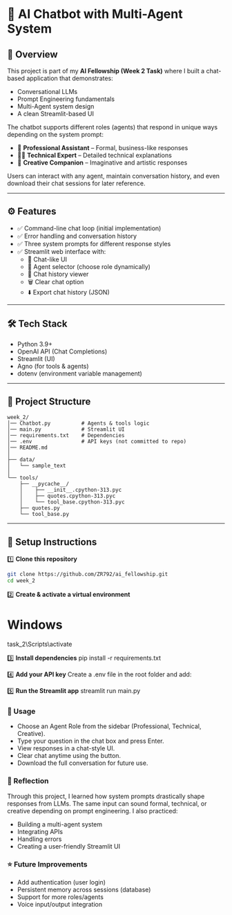 # 🧠 AI Chatbot with Multi-Agent System

## 📌 Overview

This project is part of my **AI Fellowship (Week 2 Task)** where I built a chat-based application that demonstrates:

- Conversational LLMs
- Prompt Engineering fundamentals
- Multi-Agent system design
- A clean Streamlit-based UI

The chatbot supports different roles (agents) that respond in unique ways depending on the system prompt:

- 👔 **Professional Assistant** – Formal, business-like responses  
- 🧑‍💻 **Technical Expert** – Detailed technical explanations  
- 🎨 **Creative Companion** – Imaginative and artistic responses  

Users can interact with any agent, maintain conversation history, and even download their chat sessions for later reference.

---

## ⚙️ Features

- ✅ Command-line chat loop (initial implementation)  
- ✅ Error handling and conversation history  
- ✅ Three system prompts for different response styles  
- ✅ Streamlit web interface with:  
  - 💬 Chat-like UI  
  - 🔀 Agent selector (choose role dynamically)  
  - 📜 Chat history viewer  
  - 🗑️ Clear chat option  
  - ⬇️ Export chat history (JSON)

---

## 🛠️ Tech Stack

- Python 3.9+  
- OpenAI API (Chat Completions)  
- Streamlit (UI)  
- Agno (for tools & agents)  
- dotenv (environment variable management)

---



## 📂 Project Structure
```
week_2/
│── Chatbot.py          # Agents & tools logic
│── main.py             # Streamlit UI
│── requirements.txt    # Dependencies
│── .env                # API keys (not committed to repo)
│── README.md
│
├── data/
│   └── sample_text
│
└── tools/
    ├── __pycache__/
    │    ├── __init__.cpython-313.pyc
    │    ├── quotes.cpython-313.pyc
    │    └── tool_base.cpython-313.pyc
    ├── quotes.py
    └── tool_base.py
```

---

## 🚀 Setup Instructions

1️⃣ **Clone this repository**

```bash
git clone https://github.com/ZR792/ai_fellowship.git
cd week_2
```
2️⃣ **Create & activate a virtual environment**
# Windows
task_2\Scripts\activate

3️⃣ **Install dependencies**
pip install -r requirements.txt

4️⃣ **Add your API key**
Create a .env file in the root folder and add:

5️⃣ **Run the Streamlit app**
streamlit run main.py

### 🎯 Usage

- Choose an Agent Role from the sidebar (Professional, Technical, Creative).
- Type your question in the chat box and press Enter.
- View responses in a chat-style UI.
- Clear chat anytime using the button.
- Download the full conversation for future use.

### 📝 Reflection

Through this project, I learned how system prompts drastically shape responses from LLMs. The same input can sound formal, technical, or creative depending on prompt engineering. I also practiced:

* Building a multi-agent system
* Integrating APIs
* Handling errors
* Creating a user-friendly Streamlit UI

### ⭐ Future Improvements

* Add authentication (user login)
* Persistent memory across sessions (database)
* Support for more roles/agents
* Voice input/output integration
